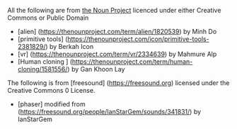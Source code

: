 All the following are from [the Noun Project](https://thenounproject.com) licenced under either Creative Commons or Public Domain

* [alien] (https://thenounproject.com/term/alien/1820539) by Minh Do
* [primitive tools] (https://thenounproject.com/icon/primitive-tools-2381829/) by Berkah Icon
* [vr] (https://thenounproject.com/term/vr/2334639) by Mahmure Alp
* [Human cloning ] (https://thenounproject.com/term/human-cloning/1581556/) by Gan Khoon Lay 

The following is from [freesound] (https://freesound.org) licensed under the Creative Commons 0 License. 
* [phaser] modified from (https://freesound.org/people/IanStarGem/sounds/341831/) by IanStarGem
